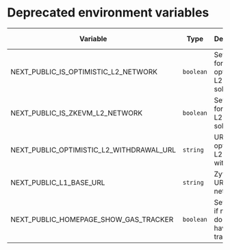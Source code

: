 # Deprecated environment variables

| Variable | Type | Description | Compulsoriness | Default value | Example value | Deprecated in version | Comment |
| --- | --- | --- | --- | --- | --- | --- | --- |
| NEXT_PUBLIC_IS_OPTIMISTIC_L2_NETWORK | `boolean` | Set to true for optimistic L2 solutions | Required | - | `true` | v1.24.0 | Replaced by NEXT_PUBLIC_ROLLUP_TYPE |
| NEXT_PUBLIC_IS_ZKEVM_L2_NETWORK | `boolean` | Set to true for zkevm L2 solutions  | Required | - | `true` | v1.24.0 | Replaced by NEXT_PUBLIC_ROLLUP_TYPE |
| NEXT_PUBLIC_OPTIMISTIC_L2_WITHDRAWAL_URL | `string` | URL for optimistic L2 -> L1 withdrawals | Required | - | `https://app.optimism.io/bridge/withdraw` | v1.24.0 | Renamed to NEXT_PUBLIC_ROLLUP_L2_WITHDRAWAL_URL |
| NEXT_PUBLIC_L1_BASE_URL | `string` | Zytron base URL for L1 network | Required | - | `'http://eth-goerli.blockscout.com'` | v1.24.0 | Renamed to NEXT_PUBLIC_ROLLUP_L1_BASE_URL |
| NEXT_PUBLIC_HOMEPAGE_SHOW_GAS_TRACKER | `boolean` | Set to false if network doesn't have gas tracker | - | `true` | `false` | v1.25.0 | Replaced by NEXT_PUBLIC_GAS_TRACKER_ENABLED |